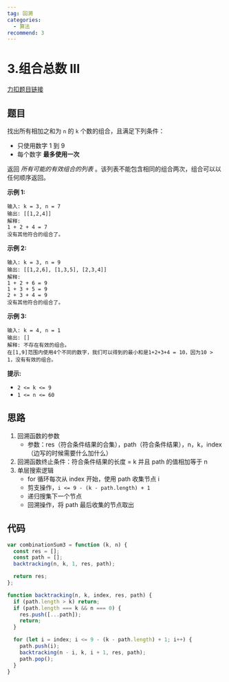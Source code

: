 ```yaml
---
tag: 回溯
categories:
  - 算法
recommend: 3
---
```


# 3.组合总数 III

[力扣题目链接](https://leetcode.cn/problems/combination-sum-iii/)

## 题目

找出所有相加之和为 `n` 的 `k` 个数的组合，且满足下列条件：

- 只使用数字 1 到 9
- 每个数字 **最多使用一次**

返回 _所有可能的有效组合的列表_ 。该列表不能包含相同的组合两次，组合可以以任何顺序返回。

**示例 1:**

```
输入: k = 3, n = 7
输出: [[1,2,4]]
解释:
1 + 2 + 4 = 7
没有其他符合的组合了。
```

**示例 2:**

```
输入: k = 3, n = 9
输出: [[1,2,6], [1,3,5], [2,3,4]]
解释:
1 + 2 + 6 = 9
1 + 3 + 5 = 9
2 + 3 + 4 = 9
没有其他符合的组合了。
```

**示例 3:**

```
输入: k = 4, n = 1
输出: []
解释: 不存在有效的组合。
在[1,9]范围内使用4个不同的数字，我们可以得到的最小和是1+2+3+4 = 10，因为10 > 1，没有有效的组合。
```

**提示:**

- `2 <= k <= 9`
- `1 <= n <= 60`

## 思路

1. 回溯函数的参数
   - 参数：res（符合条件结果的合集），path（符合条件结果），n，k，index（边写的时候需要什么加什么）
2. 回溯函数终止条件：符合条件结果的长度 = k 并且 path 的值相加等于 n
3. 单层搜索逻辑
   - for 循环每次从 index 开始，使用 path 收集节点 i
   - 剪支操作，`i <= 9 - (k - path.length) + 1`
   - 递归搜集下一个节点
   - 回溯操作，将 path 最后收集的节点取出

## 代码

```js
var combinationSum3 = function (k, n) {
  const res = [];
  const path = [];
  backtracking(n, k, 1, res, path);

  return res;
};

function backtracking(n, k, index, res, path) {
  if (path.length > k) return;
  if (path.length === k && n === 0) {
    res.push([...path]);
    return;
  }

  for (let i = index; i <= 9 - (k - path.length) + 1; i++) {
    path.push(i);
    backtracking(n - i, k, i + 1, res, path);
    path.pop();
  }
}
```

